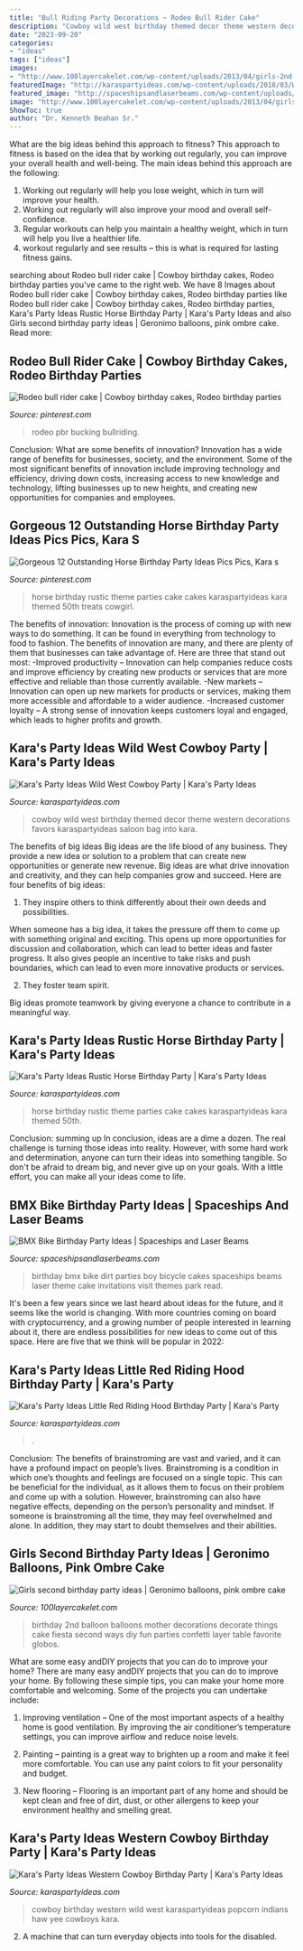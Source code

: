 ```yaml
---
title: "Bull Riding Party Decorations ~ Rodeo Bull Rider Cake"
description: "Cowboy wild west birthday themed decor theme western decorations favors karaspartyideas saloon bag into kara"
date: "2023-09-20"
categories:
- "ideas"
tags: ["ideas"]
images:
- "http://www.100layercakelet.com/wp-content/uploads/2013/04/girls-2nd-birthday-party-22.jpg"
featuredImage: "http://karaspartyideas.com/wp-content/uploads/2018/03/Wild-West-Cowboy-Party-via-Karas-Party-Ideas-KarasPartyIdeas.com6_.jpeg"
featured_image: "http://spaceshipsandlaserbeams.com/wp-content/uploads/2015/09/bmx-birthday-party-ideas-for-boys-90.jpg"
image: "http://www.100layercakelet.com/wp-content/uploads/2013/04/girls-2nd-birthday-party-22.jpg"
ShowToc: true
author: "Dr. Kenneth Beahan Sr."
---
```



What are the big ideas behind this approach to fitness?
This approach to fitness is based on the idea that by working out regularly, you can improve your overall health and well-being. The main ideas behind this approach are the following: 
1) Working out regularly will help you lose weight, which in turn will improve your health. 
2) Working out regularly will also improve your mood and overall self-confidence. 
3) Regular workouts can help you maintain a healthy weight, which in turn will help you live a healthier life. 
4) workout regularly and see results – this is what is required for lasting fitness gains.

	

		
searching about Rodeo bull rider cake | Cowboy birthday cakes, Rodeo birthday parties you've came to the right web. We have 8 Images about Rodeo bull rider cake | Cowboy birthday cakes, Rodeo birthday parties like Rodeo bull rider cake | Cowboy birthday cakes, Rodeo birthday parties, Kara&#039;s Party Ideas Rustic Horse Birthday Party | Kara&#039;s Party Ideas and also Girls second birthday party ideas | Geronimo balloons, pink ombre cake. Read more:
		
    
## Rodeo Bull Rider Cake | Cowboy Birthday Cakes, Rodeo Birthday Parties

<img loading=lazy src="https://i.pinimg.com/originals/0d/ae/cd/0daecd5262f069a87626082f3dcae84f.jpg" onerror="this.onerror=null;this.src='https://tse4.mm.bing.net/th?id=OIP.KjRSAEWAW7aN2KA-G1acpgHaJ4&amp;pid=15.1';" alt="Rodeo bull rider cake | Cowboy birthday cakes, Rodeo birthday parties">

_Source: pinterest.com_

>rodeo pbr bucking bullriding. 

	

Conclusion: What are some benefits of innovation?
Innovation has a wide range of benefits for businesses, society, and the environment. Some of the most significant benefits of innovation include improving technology and efficiency, driving down costs, increasing access to new knowledge and technology, lifting businesses up to new heights, and creating new opportunities for companies and employees.

    
## Gorgeous 12 Outstanding Horse Birthday Party Ideas Pics Pics, Kara S

<img loading=lazy src="https://i.pinimg.com/originals/1d/66/8d/1d668d157ef886b46e9b1d76ccd6539f.jpg" onerror="this.onerror=null;this.src='https://tse1.mm.bing.net/th?id=OIP.dYJQATLX5Cv2D0L9qQ2hYgHaLH&amp;pid=15.1';" alt="Gorgeous 12 Outstanding Horse Birthday Party Ideas Pics Pics, Kara s">

_Source: pinterest.com_

>horse birthday rustic theme parties cake cakes karaspartyideas kara themed 50th treats cowgirl. 

	

The benefits of innovation:
Innovation is the process of coming up with new ways to do something. It can be found in everything from technology to food to fashion. The benefits of innovation are many, and there are plenty of them that businesses can take advantage of. Here are three that stand out most: 
-Improved productivity – Innovation can help companies reduce costs and improve efficiency by creating new products or services that are more effective and reliable than those currently available.
-New markets – Innovation can open up new markets for products or services, making them more accessible and affordable to a wider audience.
-Increased customer loyalty – A strong sense of innovation keeps customers loyal and engaged, which leads to higher profits and growth.

    
## Kara&#039;s Party Ideas Wild West Cowboy Party | Kara&#039;s Party Ideas

<img loading=lazy src="http://karaspartyideas.com/wp-content/uploads/2018/03/Wild-West-Cowboy-Party-via-Karas-Party-Ideas-KarasPartyIdeas.com6_.jpeg" onerror="this.onerror=null;this.src='https://tse3.mm.bing.net/th?id=OIP.bxYWpX1z-DviC1q7XpMdogHaLG&amp;pid=15.1';" alt="Kara&#039;s Party Ideas Wild West Cowboy Party | Kara&#039;s Party Ideas">

_Source: karaspartyideas.com_

>cowboy wild west birthday themed decor theme western decorations favors karaspartyideas saloon bag into kara. 

	

The benefits of big ideas
Big ideas are the life blood of any business. They provide a new idea or solution to a problem that can create new opportunities or generate new revenue. Big ideas are what drive innovation and creativity, and they can help companies grow and succeed. Here are four benefits of big ideas:
1. They inspire others to think differently about their own deeds and possibilities.

When someone has a big idea, it takes the pressure off them to come up with something original and exciting. This opens up more opportunities for discussion and collaboration, which can lead to better ideas and faster progress. It also gives people an incentive to take risks and push boundaries, which can lead to even more innovative products or services.

2. They foster team spirit.

Big ideas promote teamwork by giving everyone a chance to contribute in a meaningful way.

    
## Kara&#039;s Party Ideas Rustic Horse Birthday Party | Kara&#039;s Party Ideas

<img loading=lazy src="https://karaspartyideas.com/wp-content/uploads/2016/12/Rustic-Horse-Birthday-Party-via-Karas-Party-Ideas-KarasPartyIdeas.com21.jpeg" onerror="this.onerror=null;this.src='https://tse1.mm.bing.net/th?id=OIP.1XagKgKO4cqeUN9QJ04dOwHaLH&amp;pid=15.1';" alt="Kara&#039;s Party Ideas Rustic Horse Birthday Party | Kara&#039;s Party Ideas">

_Source: karaspartyideas.com_

>horse birthday rustic theme parties cake cakes karaspartyideas kara themed 50th. 

	

Conclusion: summing up
In conclusion, ideas are a dime a dozen. The real challenge is turning those ideas into reality. However, with some hard work and determination, anyone can turn their ideas into something tangible. So don't be afraid to dream big, and never give up on your goals. With a little effort, you can make all your ideas come to life.

    
## BMX Bike Birthday Party Ideas | Spaceships And Laser Beams

<img loading=lazy src="http://spaceshipsandlaserbeams.com/wp-content/uploads/2015/09/bmx-birthday-party-ideas-for-boys-90.jpg" onerror="this.onerror=null;this.src='https://tse1.mm.bing.net/th?id=OIP.lkMIj2VgVFfWhAfw2CGGnQHaKl&amp;pid=15.1';" alt="BMX Bike Birthday Party Ideas | Spaceships and Laser Beams">

_Source: spaceshipsandlaserbeams.com_

>birthday bmx bike dirt parties boy bicycle cakes spaceships beams laser theme cake invitations visit themes park read. 

	

It's been a few years since we last heard about ideas for the future, and it seems like the world is changing. With more countries coming on board with cryptocurrency, and a growing number of people interested in learning about it, there are endless possibilities for new ideas to come out of this space. Here are five that we think will be popular in 2022: 

    
## Kara&#039;s Party Ideas Little Red Riding Hood Birthday Party | Kara&#039;s Party

<img loading=lazy src="https://karaspartyideas.com/wp-content/uploads/2017/07/Little-Red-Riding-Hood-Birthday-Party-via-Karas-Party-Ideas-KarasPartyIdeas.com45-683x1024.jpeg" onerror="this.onerror=null;this.src='https://tse3.mm.bing.net/th?id=OIP.u9MVqtRzxCr-WO65keUkuQHaLG&amp;pid=15.1';" alt="Kara&#039;s Party Ideas Little Red Riding Hood Birthday Party | Kara&#039;s Party">

_Source: karaspartyideas.com_

>. 

	

Conclusion: The benefits of brainstroming are vast and varied, and it can have a profound impact on people’s lives.
Brainstroming is a condition in which one’s thoughts and feelings are focused on a single topic. This can be beneficial for the individual, as it allows them to focus on their problem and come up with a solution. However, brainstroming can also have negative effects, depending on the person’s personality and mindset. If someone is brainstroming all the time, they may feel overwhelmed and alone. In addition, they may start to doubt themselves and their abilities.

    
## Girls Second Birthday Party Ideas | Geronimo Balloons, Pink Ombre Cake

<img loading=lazy src="http://www.100layercakelet.com/wp-content/uploads/2013/04/girls-2nd-birthday-party-22.jpg" onerror="this.onerror=null;this.src='https://tse2.mm.bing.net/th?id=OIP.znsSQqytmf1qyhLeycRq7QHaLH&amp;pid=15.1';" alt="Girls second birthday party ideas | Geronimo balloons, pink ombre cake">

_Source: 100layercakelet.com_

>birthday 2nd balloon balloons mother decorations decorate things cake fiesta second ways diy fun parties confetti layer table favorite globos. 

	

What are some easy andDIY projects that you can do to improve your home?
There are many easy andDIY projects that you can do to improve your home. By following these simple tips, you can make your home more comfortable and welcoming. Some of the projects you can undertake include:
1. Improving ventilation – One of the most important aspects of a healthy home is good ventilation. By improving the air conditioner’s temperature settings, you can improve airflow and reduce noise levels.

2. Painting – painting is a great way to brighten up a room and make it feel more comfortable. You can use any paint colors to fit your personality and budget.

3. New flooring – Flooring is an important part of any home and should be kept clean and free of dirt, dust, or other allergens to keep your environment healthy and smelling great.

    
## Kara&#039;s Party Ideas Western Cowboy Birthday Party | Kara&#039;s Party Ideas

<img loading=lazy src="http://karaspartyideas.com/wp-content/uploads/2017/02/Western-Cowboy-Birthday-Party-via-Karas-Party-Ideas-KarasPartyIdeas.com20.jpeg" onerror="this.onerror=null;this.src='https://tse1.mm.bing.net/th?id=OIP.K1Ttw8u54B17GYkqOTiOSgHaLH&amp;pid=15.1';" alt="Kara&#039;s Party Ideas Western Cowboy Birthday Party | Kara&#039;s Party Ideas">

_Source: karaspartyideas.com_

>cowboy birthday western wild west karaspartyideas popcorn indians haw yee cowboys kara. 

	

2. A machine that can turn everyday objects into tools for the disabled.

